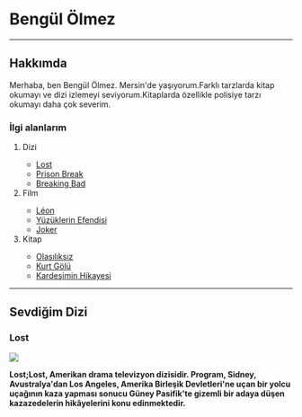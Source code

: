 <h1>
    Bengül Ölmez
</h1>

<hr>

<h2>Hakkımda</h2>

<p>Merhaba, ben Bengül Ölmez. Mersin'de yaşıyorum.Farklı tarzlarda kitap okumayı ve dizi izlemeyi seviyorum.Kitaplarda özellikle polisiye tarzı okumayı daha çok severim.</p>

<h3>İlgi alanlarım</h3>

<ol>
    <li>Dizi</li>
    <ul>
        <li> 
            <a href="https://www.imdb.com/title/tt0411008/mediaviewer/rm2512978432/?ref_=tt_ov_i" target="blank">Lost</a>
        </li>
        <li>
            <a href="https://www.imdb.com/video/vi3183588377/?playlistId=tt0455275&ref_=tt_ov_vi" target="blank">Prison Break</a>
        </li>
        <li>
            <a href="https://www.imdb.com/title/tt0903747/mediaviewer/rm2251373057/?ref_=tt_ov_i" target="blank">Breaking Bad</a>
        </li>
    </ul>
    <li>Film</li>
    <ul>
        <li>
            <a href="https://www.imdb.com/title/tt0110413/mediaviewer/rm727457281/?ref_=tt_ov_i" target="blank"> Léon</a>
        </li>
        <li>
            <a href="https://www.imdb.com/title/tt0120737/mediaviewer/rm2387027713/?ref_=tt_ov_i" target="blank">Yüzüklerin Efendisi</a>
        </li>
        <li>
            <a href="https://www.imdb.com/title/tt7286456/mediaviewer/rm1574868481/?ref_=tt_ov_i" target="blank">Joker</a>
        </li>
    </ul>
    <li>Kitap</li>
    <ul>
        <li>
            <a href="https://1000kitap.com/kitap/olasiliksiz--102" target="blank">Olasılıksız</a>
        </li>
        <li>
            <a href="https://1000kitap.com/kitap/kurt-golu--66866" target="blank">Kurt Gölü</a>
        </li>
        <li>
            <a href="https://1000kitap.com/kitap/kardesimin-hikayesi--4922" target="blank">Kardeşimin Hikayesi</a>
        </li>
    </ul>
</ol>

<hr>

<h2>Sevdiğim Dizi</h2>

<h3>Lost</h3>
<img src="https://www.cumhuriyet.com.tr/Archive/2023/3/11/2059997/kapak_130152.jpg">

<p>
    <strong>
        Lost;Lost, Amerikan drama televizyon dizisidir. Program, Sidney, Avustralya'dan Los Angeles, Amerika Birleşik Devletleri'ne uçan bir yolcu uçağının kaza yapması sonucu Güney Pasifik'te gizemli bir adaya düşen kazazedelerin hikâyelerini konu edinmektedir.
    </strong>
</p>

